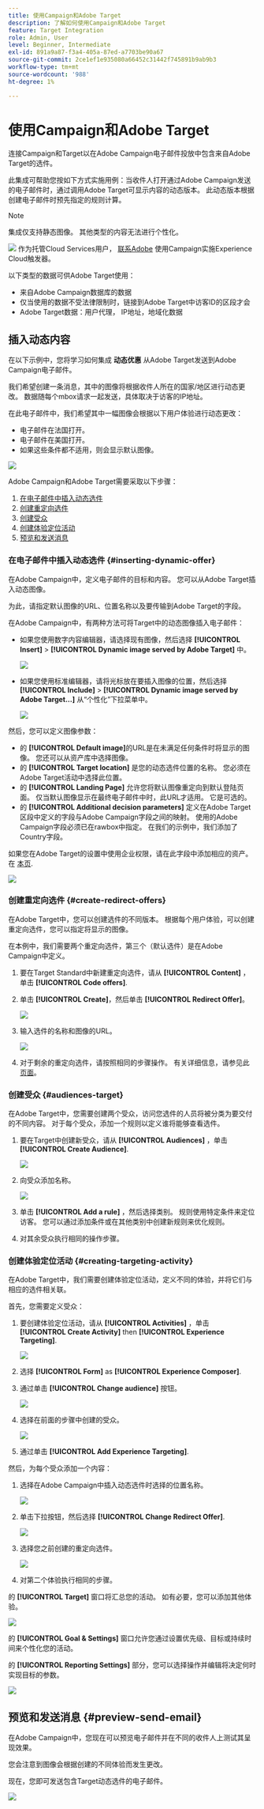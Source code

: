 ```yaml
---
title: 使用Campaign和Adobe Target
description: 了解如何使用Campaign和Adobe Target
feature: Target Integration
role: Admin, User
level: Beginner, Intermediate
exl-id: 891a9a87-f3a4-405a-87ed-a7703be90a67
source-git-commit: 2ce1ef1e935080a66452c31442f745891b9ab9b3
workflow-type: tm+mt
source-wordcount: '988'
ht-degree: 1%

---
```


# 使用Campaign和Adobe Target

连接Campaign和Target以在Adobe Campaign电子邮件投放中包含来自Adobe Target的选件。

此集成可帮助您按如下方式实施用例：当收件人打开通过Adobe Campaign发送的电子邮件时，通过调用Adobe Target可显示内容的动态版本。 此动态版本根据创建电子邮件时预先指定的规则计算。

>[!NOTE]
>集成仅支持静态图像。 其他类型的内容无法进行个性化。

![](../assets/do-not-localize/speech.png)  作为托管Cloud Services用户， [联系Adobe](../start/campaign-faq.md#support) 使用Campaign实施Experience Cloud触发器。

以下类型的数据可供Adobe Target使用：

* 来自Adobe Campaign数据库的数据
* 仅当使用的数据不受法律限制时，链接到Adobe Target中访客ID的区段才会
* Adobe Target数据：用户代理， IP地址，地域化数据

## 插入动态内容

在以下示例中，您将学习如何集成 **动态优惠** 从Adobe Target发送到Adobe Campaign电子邮件。

我们希望创建一条消息，其中的图像将根据收件人所在的国家/地区进行动态更改。 数据随每个mbox请求一起发送，具体取决于访客的IP地址。

在此电子邮件中，我们希望其中一幅图像会根据以下用户体验进行动态更改：

* 电子邮件在法国打开。
* 电子邮件在美国打开。
* 如果这些条件都不适用，则会显示默认图像。

![](assets/target_4.png)

Adobe Campaign和Adobe Target需要采取以下步骤：

1. [在电子邮件中插入动态选件](#inserting-dynamic-offer)
1. [创建重定向选件](#create-redirect-offers)
1. [创建受众](#audiences-target)
1. [创建体验定位活动](#creating-targeting-activity)
1. [预览和发送消息](#preview-send-email)

### 在电子邮件中插入动态选件 {#inserting-dynamic-offer}

在Adobe Campaign中，定义电子邮件的目标和内容。 您可以从Adobe Target插入动态图像。

为此，请指定默认图像的URL、位置名称以及要传输到Adobe Target的字段。

在Adobe Campaign中，有两种方法可将Target中的动态图像插入电子邮件：

* 如果您使用数字内容编辑器，请选择现有图像，然后选择 **[!UICONTROL Insert]** > **[!UICONTROL Dynamic image served by Adobe Target]** 中。

   ![](assets/target_5.png)

* 如果您使用标准编辑器，请将光标放在要插入图像的位置，然后选择 **[!UICONTROL Include]** > **[!UICONTROL Dynamic image served by Adobe Target...]** 从“个性化”下拉菜单中。

   ![](assets/target_12.png)

然后，您可以定义图像参数：

* 的 **[!UICONTROL Default image]**&#x200B;的URL是在未满足任何条件时将显示的图像。 您还可以从资产库中选择图像。
* 的 **[!UICONTROL Target location]** 是您的动态选件位置的名称。 您必须在Adobe Target活动中选择此位置。
* 的 **[!UICONTROL Landing Page]** 允许您将默认图像重定向到默认登陆页面。 仅当默认图像显示在最终电子邮件中时，此URL才适用。 它是可选的。
* 的 **[!UICONTROL Additional decision parameters]**  定义在Adobe Target区段中定义的字段与Adobe Campaign字段之间的映射。 使用的Adobe Campaign字段必须已在rawbox中指定。 在我们的示例中，我们添加了Country字段。

如果您在Adobe Target的设置中使用企业权限，请在此字段中添加相应的资产。 在 [本页](https://experienceleague.adobe.com/docs/target/using/administer/manage-users/enterprise/properties-overview.html?lang=en#administer).

![](assets/target_13.png)

### 创建重定向选件 {#create-redirect-offers}

在Adobe Target中，您可以创建选件的不同版本。 根据每个用户体验，可以创建重定向选件，您可以指定将显示的图像。

在本例中，我们需要两个重定向选件，第三个（默认选件）是在Adobe Campaign中定义。

1. 要在Target Standard中新建重定向选件，请从 **[!UICONTROL Content]** ，单击 **[!UICONTROL Code offers]**.

1. 单击 **[!UICONTROL Create]**，然后单击 **[!UICONTROL Redirect Offer]**。

   ![](assets/target_9.png)

1. 输入选件的名称和图像的URL。

   ![](assets/target_6.png)

1. 对于剩余的重定向选件，请按照相同的步骤操作。 有关详细信息，请参见此 [ 页面](https://experienceleague.adobe.com/docs/target/using/experiences/offers/offer-redirect.html?lang=en#experiences)。

### 创建受众 {#audiences-target}

在Adobe Target中，您需要创建两个受众，访问您选件的人员将被分类为要交付的不同内容。 对于每个受众，添加一个规则以定义谁将能够查看选件。

1. 要在Target中创建新受众，请从 **[!UICONTROL Audiences]** ，单击 **[!UICONTROL Create Audience]**.

   ![](assets/audiences_1.png)

1. 向受众添加名称。

   ![](assets/audiences_2.png)

1. 单击 **[!UICONTROL Add a rule]** ，然后选择类别。 规则使用特定条件来定位访客。 您可以通过添加条件或在其他类别中创建新规则来优化规则。

1. 对其余受众执行相同的操作步骤。

### 创建体验定位活动 {#creating-targeting-activity}

在Adobe Target中，我们需要创建体验定位活动，定义不同的体验，并将它们与相应的选件相关联。

首先，您需要定义受众：

1. 要创建体验定位活动，请从 **[!UICONTROL Activities]** ，单击 **[!UICONTROL Create Activity]** then **[!UICONTROL Experience Targeting]**.

   ![](assets/target_10.png)

1. 选择 **[!UICONTROL Form]** as **[!UICONTROL Experience Composer]**.

1. 通过单击 **[!UICONTROL Change audience]** 按钮。

   ![](assets/target_10_2.png)

1. 选择在前面的步骤中创建的受众。

   ![](assets/target_10_3.png)

1. 通过单击 **[!UICONTROL Add Experience Targeting]**.

然后，为每个受众添加一个内容：

1. 选择在Adobe Campaign中插入动态选件时选择的位置名称。

   ![](assets/target_15.png)

1. 单击下拉按钮，然后选择 **[!UICONTROL Change Redirect Offer]**.

   ![](assets/target_content.png)

1. 选择您之前创建的重定向选件。

   ![](assets/target_content_2.png)

1. 对第二个体验执行相同的步骤。

的 **[!UICONTROL Target]** 窗口将汇总您的活动。 如有必要，您可以添加其他体验。

![](assets/target_experience.png)

的 **[!UICONTROL Goal & Settings]** 窗口允许您通过设置优先级、目标或持续时间来个性化您的活动。

的 **[!UICONTROL Reporting Settings]** 部分，您可以选择操作并编辑将决定何时实现目标的参数。

![](assets/target_experience_2.png)

## 预览和发送消息 {#preview-send-email}

在Adobe Campaign中，您现在可以预览电子邮件并在不同的收件人上测试其呈现效果。

您会注意到图像会根据创建的不同体验而发生更改。

现在，您即可发送包含Target动态选件的电子邮件。

![](assets/target_20.png)

